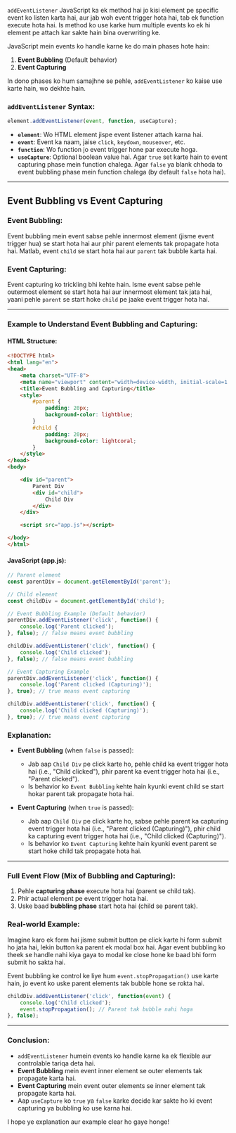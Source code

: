 `addEventListener` JavaScript ka ek method hai jo kisi element pe specific event ko listen karta hai, aur jab woh event trigger hota hai, tab ek function execute hota hai. Is method ko use karke hum multiple events ko ek hi element pe attach kar sakte hain bina overwriting ke.

JavaScript mein events ko handle karne ke do main phases hote hain:
1. **Event Bubbling** (Default behavior)
2. **Event Capturing**

In dono phases ko hum samajhne se pehle, `addEventListener` ko kaise use karte hain, wo dekhte hain.

### `addEventListener` Syntax:
```javascript
element.addEventListener(event, function, useCapture);
```

- **`element`**: Wo HTML element jispe event listener attach karna hai.
- **`event`**: Event ka naam, jaise `click`, `keydown`, `mouseover`, etc.
- **`function`**: Wo function jo event trigger hone par execute hoga.
- **`useCapture`**: Optional boolean value hai. Agar `true` set karte hain to event capturing phase mein function chalega. Agar `false` ya blank chhoda to event bubbling phase mein function chalega (by default `false` hota hai).

---

## Event Bubbling vs Event Capturing

### Event Bubbling:
Event bubbling mein event sabse pehle innermost element (jisme event trigger hua) se start hota hai aur phir parent elements tak propagate hota hai. Matlab, event `child` se start hota hai aur `parent` tak bubble karta hai.

### Event Capturing:
Event capturing ko trickling bhi kehte hain. Isme event sabse pehle outermost element se start hota hai aur innermost element tak jata hai, yaani pehle `parent` se start hoke `child` pe jaake event trigger hota hai.

---

### Example to Understand Event Bubbling and Capturing:

#### HTML Structure:
```html
<!DOCTYPE html>
<html lang="en">
<head>
    <meta charset="UTF-8">
    <meta name="viewport" content="width=device-width, initial-scale=1.0">
    <title>Event Bubbling and Capturing</title>
    <style>
        #parent {
            padding: 20px;
            background-color: lightblue;
        }
        #child {
            padding: 20px;
            background-color: lightcoral;
        }
    </style>
</head>
<body>

    <div id="parent">
        Parent Div
        <div id="child">
            Child Div
        </div>
    </div>

    <script src="app.js"></script>

</body>
</html>
```

#### JavaScript (app.js):

```javascript
// Parent element
const parentDiv = document.getElementById('parent');

// Child element
const childDiv = document.getElementById('child');

// Event Bubbling Example (Default behavior)
parentDiv.addEventListener('click', function() {
    console.log('Parent clicked');
}, false); // false means event bubbling

childDiv.addEventListener('click', function() {
    console.log('Child clicked');
}, false); // false means event bubbling

// Event Capturing Example
parentDiv.addEventListener('click', function() {
    console.log('Parent clicked (Capturing)');
}, true); // true means event capturing

childDiv.addEventListener('click', function() {
    console.log('Child clicked (Capturing)');
}, true); // true means event capturing
```

### Explanation:

- **Event Bubbling** (when `false` is passed):
    - Jab aap `Child Div` pe click karte ho, pehle child ka event trigger hota hai (i.e., "Child clicked"), phir parent ka event trigger hota hai (i.e., "Parent clicked").
    - Is behavior ko `Event Bubbling` kehte hain kyunki event child se start hokar parent tak propagate hota hai.

- **Event Capturing** (when `true` is passed):
    - Jab aap `Child Div` pe click karte ho, sabse pehle parent ka capturing event trigger hota hai (i.e., "Parent clicked (Capturing)"), phir child ka capturing event trigger hota hai (i.e., "Child clicked (Capturing)").
    - Is behavior ko `Event Capturing` kehte hain kyunki event parent se start hoke child tak propagate hota hai.

---

### Full Event Flow (Mix of Bubbling and Capturing):
1. Pehle **capturing phase** execute hota hai (parent se child tak).
2. Phir actual element pe event trigger hota hai.
3. Uske baad **bubbling phase** start hota hai (child se parent tak).

### Real-world Example:

Imagine karo ek form hai jisme submit button pe click karte hi form submit ho jata hai, lekin button ka parent ek modal box hai. Agar event bubbling ko theek se handle nahi kiya gaya to modal ke close hone ke baad bhi form submit ho sakta hai.

Event bubbling ke control ke liye hum `event.stopPropagation()` use karte hain, jo event ko uske parent elements tak bubble hone se rokta hai.

```javascript
childDiv.addEventListener('click', function(event) {
    console.log('Child clicked');
    event.stopPropagation(); // Parent tak bubble nahi hoga
}, false);
```

---

### Conclusion:
- `addEventListener` humein events ko handle karne ka ek flexible aur controlable tariqa deta hai.
- **Event Bubbling** mein event inner element se outer elements tak propagate karta hai.
- **Event Capturing** mein event outer elements se inner element tak propagate karta hai.
- Aap `useCapture` ko `true` ya `false` karke decide kar sakte ho ki event capturing ya bubbling ko use karna hai.

I hope ye explanation aur example clear ho gaye honge!
